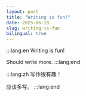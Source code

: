 ```yaml
---
layout: post
title: "Writing is fun!"
date: 2025-06-18
slug: writing-is-fun
bilingual: true
---
```


:::lang:en
Writing is fun!

Should write more.
:::lang:end

:::lang:zh
写作很有趣！

应该多写。
:::lang:end